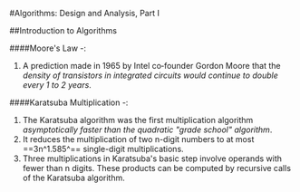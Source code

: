 #Algorithms: Design and Analysis, Part I

##Introduction to Algorithms

####Moore's Law -:
1. A prediction made in 1965 by Intel co­‐founder Gordon Moore that the *density of transistors in integrated circuits would continue to double every 1 to 2 years*.

####Karatsuba Multiplication -:
1. The Karatsuba algorithm was the first multiplication algorithm *asymptotically faster than the quadratic "grade school" algorithm*.
2. It reduces the multiplication of two n-digit numbers to at most ==3n^1.585^== single-digit multiplications.
3. Three multiplications in Karatsuba's basic step involve operands with fewer than n digits. These products can be computed by recursive calls of the Karatsuba algorithm.









